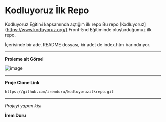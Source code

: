 # Kodluyoruz İlk Repo
Kodluyoruz Eğitimi kapsamında açtığım ilk repo
Bu repo [Kodluyoruz]{https://www.kodluyoruz.org/} Front-End Eğitiminde oluşturduğumuz ilk repo. 

İçerisinde bir adet README dosyası, bir adet de index.html barındırıyor.

---
**Projeme ait Görsel**

![image](https://user-images.githubusercontent.com/108796282/187037635-7fc287de-98a9-4f35-a7aa-44b9d7720562.png)

---
**Proje Clone Link**
```
https://github.com/iremduru/kodluyoruzilkrepo.git
```

---
*Projeyi yapan kişi*

**İrem Duru**
